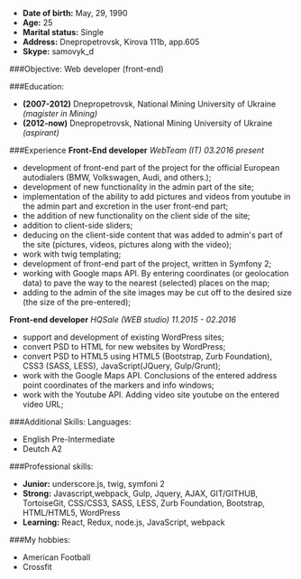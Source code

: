 * **Date of birth:** May, 29, 1990
* **Age:** 25
* **Marital status:** Single
* **Address:**  Dnepropetrovsk, Kirova 111b, app.605
* **Skype:** samovyk_d

###Objective:
Web developer (front-end)

###Education:
- **(2007-2012)** Dnepropetrovsk, National Mining University of Ukraine *(magister in Mining)*
- **(2012-now)** Dnepropetrovsk, National Mining University of Ukraine *(aspirant)*

###Experience
**Front-End developer**
*WebTeam (IT) 03.2016 present*
- development of front-end part of the project for the official European autodialers (BMW, Volkswagen, Audi, and others.);
- development of new functionality in the admin part of the site;
- implementation of the ability to add pictures and videos from youtube in the admin part and excretion in the user front-end part;
- the addition of new functionality on the client side of the site;
- addition to client-side sliders;
- deducing on the client-side content that was added to admin's part of the site (pictures, videos, pictures along with the video);
- work with twig templating;
- development of front-end part of the project, written in Symfony 2;
- working with Google maps API. By entering coordinates (or geolocation data) to pave the way to the nearest (selected) places on the map;
- adding to the admin of the site images may be cut off to the desired size (the size of the pre-entered);

**Front-end developer**
*HQSale (WEB studio) 11.2015 - 02.2016*
- support and development of existing WordPress sites;
- convert PSD to HTML for new websites by WordPress;
- convert PSD to HTML5 using HTML5 (Bootstrap, Zurb Foundation), CSS3 (SASS, LESS), JavaScript(JQuery, Gulp/Grunt);
- work with the Google Maps API. Conclusions of the entered address point coordinates of the markers and info windows;
- work with the Youtube API. Adding video site youtube on the entered video URL;

###Additional Skills:
Languages:
- English Pre-Intermediate
- Deutch A2

###Professional skills:
 - **Junior:** underscore.js, twig, symfoni 2
 - **Strong:** Javascript,webpack, Gulp, Jquery, AJAX, GIT/GITHUB, TortoiseGit, 
 CSS/CSS3, SASS, LESS, Zurb Foundation, Bootstrap, HTML/HTML5, WordPress
 - **Learning:** React, Redux, node.js, JavaScript, webpack

###My hobbies:
- American Football
- Crossfit
